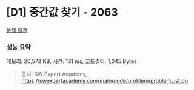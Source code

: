 # [D1] 중간값 찾기 - 2063 

[문제 링크](https://swexpertacademy.com/main/code/problem/problemDetail.do?contestProbId=AV5QPsXKA2UDFAUq) 

### 성능 요약

메모리: 20,572 KB, 시간: 131 ms, 코드길이: 1,045 Bytes



> 출처: SW Expert Academy, https://swexpertacademy.com/main/code/problem/problemList.do